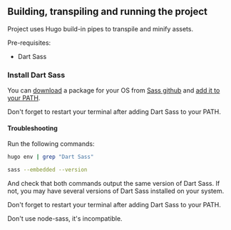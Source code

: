 ## Building, transpiling and running the project

Project uses Hugo build-in pipes to transpile and minify assets.

Pre-requisites:
- Dart Sass 

### Install Dart Sass

You can [download](https://github.com/sass/dart-sass/releases/) a package for your OS from [Sass github](https://github.com/sass/dart-sass/releases/) and [add it to your PATH](https://www.google.com/search?q=add+path+variable).

Don't forget to restart your terminal after adding Dart Sass to your PATH.

#### Troubleshooting

Run the following commands:

```bash
hugo env | grep "Dart Sass"

sass --embedded --version
```

And check that both commands output the same version of Dart Sass. If not, you may have several versions of Dart Sass installed on your system.

Don't forget to restart your terminal after adding Dart Sass to your PATH.

Don't use node-sass, it's incompatible.

